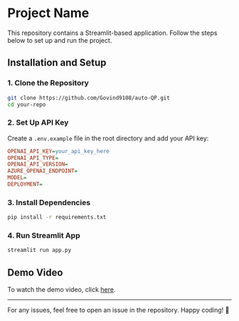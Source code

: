 # Project Name

This repository contains a Streamlit-based application. Follow the steps below to set up and run the project.

## Installation and Setup

### 1. Clone the Repository
```bash
git clone https://github.com/Govind9108/auto-QP.git
cd your-repo
```

### 2. Set Up API Key
Create a `.env.example` file in the root directory and add your API key:
```ini
OPENAI_API_KEY=your_api_key_here
OPENAI_API_TYPE=
OPENAI_API_VERSION=
AZURE_OPENAI_ENDPOINT=
MODEL=
DEPLOYMENT=
```

### 3. Install Dependencies
```bash
pip install -r requirements.txt
```

### 4. Run Streamlit App
```bash
streamlit run app.py
```

## Demo Video



To watch the demo video, click [here](https://drive.google.com/file/d/1qQyifPhJIfEgfNgJk5HqpGXM5wI9WnkI/view?usp=sharing).

---

For any issues, feel free to open an issue in the repository. Happy coding! 🚀

